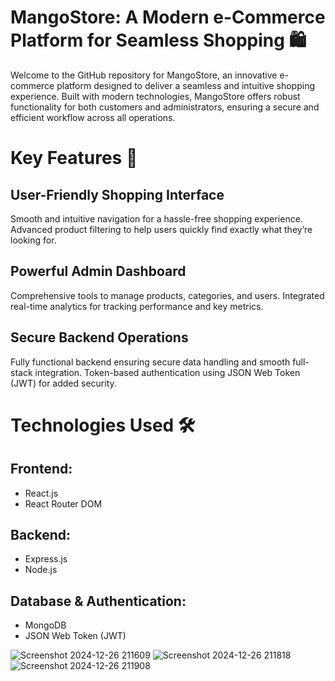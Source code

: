 
# MangoStore: A Modern e-Commerce Platform for Seamless Shopping 🛍️
Welcome to the GitHub repository for MangoStore, an innovative e-commerce platform designed to deliver a seamless and intuitive shopping experience. Built with modern technologies, MangoStore offers robust functionality for both customers and administrators, ensuring a secure and efficient workflow across all operations.

# Key Features 🚀
## User-Friendly Shopping Interface
Smooth and intuitive navigation for a hassle-free shopping experience.
Advanced product filtering to help users quickly find exactly what they’re looking for.
## Powerful Admin Dashboard
Comprehensive tools to manage products, categories, and users.
Integrated real-time analytics for tracking performance and key metrics.
## Secure Backend Operations
Fully functional backend ensuring secure data handling and smooth full-stack integration.
Token-based authentication using JSON Web Token (JWT) for added security.

# Technologies Used 🛠️

## Frontend:
* React.js
* React Router DOM

## Backend:
* Express.js
* Node.js

## Database & Authentication:
* MongoDB
* JSON Web Token (JWT)



![Screenshot 2024-12-26 211609](https://github.com/user-attachments/assets/dc772da5-6240-4120-8ffc-0b89104b7922)
![Screenshot 2024-12-26 211818](https://github.com/user-attachments/assets/d00c75c6-269f-4851-8f39-c895016e71e9)
![Screenshot 2024-12-26 211908](https://github.com/user-attachments/assets/e134a236-399f-4efc-90c9-006452af16b7)
